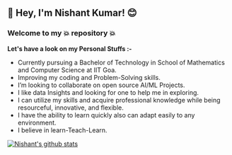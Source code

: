 ## 👋 Hey, I'm Nishant Kumar! 😊
### Welcome to my 💥 repository 💥

**Let's have a look on my Personal Stuffs :-**
- Currently pursuing a Bachelor of Technology in School of Mathematics and Computer Science at IIT Goa.
- Improving my coding and Problem-Solving skills.
- I’m looking to collaborate on open source AI/ML Projects.
- I like data Insights and looking for one to help me in exploring.
- I can utilize my skills and acquire professional knowledge while being resourceful, innovative, and flexible. 
- I have the ability to learn quickly also can adapt easily to any environment.
- I believe in learn-Teach-Learn.



[![Nishant's github stats](https://github-readme-stats.vercel.app/api?username=nishant-19041)](https://github.com/nishant-19041/github-readme-stats)
